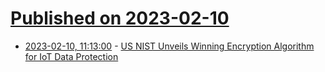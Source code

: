 # [Published on 2023-02-10](index.md)

* [2023-02-10, 11:13:00](https://soylentnews.org/article.pl?sid=23/02/09/1846217&from=rss) - [US NIST Unveils Winning Encryption Algorithm for IoT Data Protection](https://soylentnews.org/article.pl?sid=23/02/09/1846217&from=rss)
